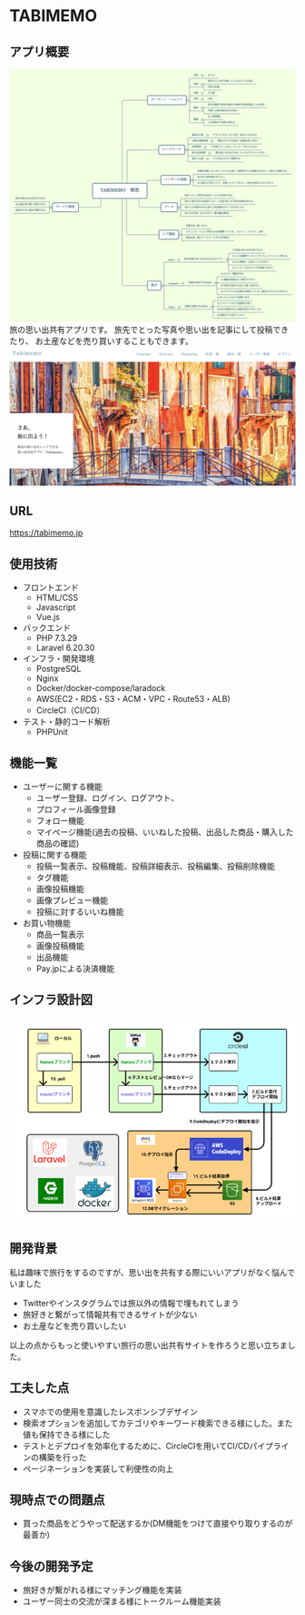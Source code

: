 # TABIMEMO

## アプリ概要
<img src="/README_images/tabimemo_image.jpg">
旅の思い出共有アプリです。
旅先でとった写真や思い出を記事にして投稿できたり、
お土産などを売り買いすることもできます。

<img src="/README_images/tabimemo_top.jpg">

## URL 
https://tabimemo.jp

## 使用技術
- フロントエンド
  - HTML/CSS
  - Javascript
  - Vue.js
- バックエンド
  - PHP 7.3.29
  - Laravel 6.20.30
- インフラ・開発環境
  - PostgreSQL
  - Nginx
  - Docker/docker-compose/laradock
  - AWS(EC2・RDS・S3・ACM・VPC・Route53・ALB)
  - CircleCI（CI/CD）
- テスト・静的コード解析
  - PHPUnit

## 機能一覧
- ユーザーに関する機能
  - ユーザー登録、ログイン、ログアウト、
  - プロフィール画像登録
  - フォロー機能
  - マイページ機能(過去の投稿、いいねした投稿、出品した商品・購入した商品の確認)
- 投稿に関する機能
  - 投稿一覧表示、投稿機能、投稿詳細表示、投稿編集、投稿削除機能
  - タグ機能
  - 画像投稿機能
  - 画像プレビュー機能
  - 投稿に対するいいね機能
- お買い物機能
  - 商品一覧表示
  - 画像投稿機能
  - 出品機能
  - Pay.jpによる決済機能

## インフラ設計図
<img src= '/README_images/infra.png' >

## 開発背景
私は趣味で旅行をするのですが、思い出を共有する際にいいアプリがなく悩んでいました

- Twitterやインスタグラムでは旅以外の情報で埋もれてしまう
- 旅好きと繋がって情報共有できるサイトが少ない
- お土産などを売り買いしたい

以上の点からもっと使いやすい旅行の思い出共有サイトを作ろうと思い立ちました。

## 工夫した点
- スマホでの使用を意識したレスポンシブデザイン
- 検索オプションを追加してカテゴリやキーワード検索できる様にした。また値も保持できる様にした
- テストとデプロイを効率化するために、CircleCIを用いてCI/CDパイプラインの構築を行った
- ページネーションを実装して利便性の向上

## 現時点での問題点
- 買った商品をどうやって配送するか(DM機能をつけて直接やり取りするのが最善か)

## 今後の開発予定
- 旅好きが繋がれる様にマッチング機能を実装
- ユーザー同士の交流が深まる様にトークルーム機能実装
